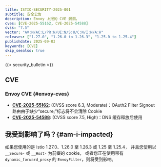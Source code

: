 ```yaml
---
title: ISTIO-SECURITY-2025-001
subtitle: 安全公告
description: Envoy 上报的 CVE 漏洞。
cves: [CVE-2025-55162, CVE-2025-54588]
cvss: "7.5"
vector: "AV:N/AC:L/PR:N/UI:N/S:U/C:N/I:N/A:H"
releases: ["1.27.0", "1.26.0 to 1.26.3", "1.25.0 to 1.25.4"]
publishdate: 2025-09-03
keywords: [CVE]
skip_seealso: true
---
```


{{< security_bulletin >}}

## CVE

### Envoy CVE {#envoy-cves}

- __[CVE-2025-55162](https://github.com/envoyproxy/envoy/security/advisories/GHSA-95j4-hw7f-v2rh)__:
  (CVSS score 6.3, Moderate)：OAuth2 Filter Signout 路由由于缺少“secure;”标志将不会清除 Cookie
- __[CVE-2025-54588](https://github.com/envoyproxy/envoy/security/advisories/GHSA-g9vw-6pvx-7gmw)__:
  (CVSS score 7.5, High)：DNS 缓存释放后使用

## 我受到影响了吗？{#am-i-impacted}

如果您使用的是 Istio 1.27.0、1.26.0 至 1.26.3 或 1.25 至 1.25.4，
并且您使用以 `__Secure-` 或 `__Host-` 为前缀的 cookie，
或者您正在使用带有 `dynamic_forward_proxy` 的 `EnvoyFilter`，则将受到影响。
